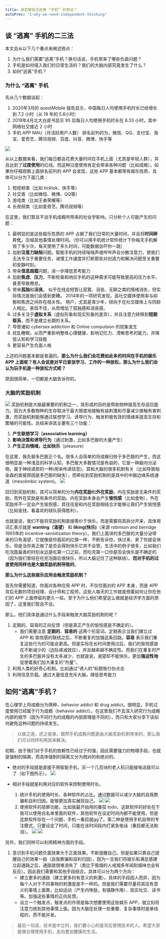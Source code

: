 ```yaml
---
title: 是否曾有过逃离 “手机” 的想法？
autoPrev: "1-why-we-need-independent-thinking"
---
```


## 谈 “逃离” 手机的二三法
本文会从以下几个重点来阐述观点：
1. 为什么我们需要“逃离”手机？换句话说，手机带来了哪些负面问题？
2. 手机是如何侵入我们的日常生活的？我们的大脑内部究竟发生了什么？
3. 如何“逃离”手机？

### 为什么 “逃离” 手机
先从几个数据谈起：
1. 2020年3月的 questMobile 报告显示，中国每日人均使用手机时长已经增长到 7.2 小时（从 19 年的 5.6小时）
2. 2019年4月北大白皮书显示 95 后每日人均使用手机时长在 8.33 小时，其中网络社交接近 2 小时
3. 手机 APP MAU（月活跃用户人数） 排名前列的为，微信、QQ、支付宝、淘宝、爱奇艺、腾讯视频、百度、抖音、微博、快手等

![](./images/2-escape-from-smart-phone/1.jpg)

从以上数据来看，我们每日都会花费大量时间在手机上面（尤其是年轻人群），并且达到了**过度使用**的红线。而这种过度使用肯定会带来各种问题（比如成瘾）。如果你仔细观察上面排名前列的 APP 会发现，这些 APP 基本都带有娱乐性质，具体可以分为下面几类：
1. 短视频类（比如 ticktok、快手等）
2. 社交类（比如微信、微博、QQ等）
3. 游戏类（比如王者荣耀等）
4. 长视频类（比如爱奇艺。腾讯视频等）

在这里，我们暂且不谈手机成瘾所带来的社会学影响，只分析个人可能产生的问题：
1. 最明显的是这些娱乐性质的 APP 占据了我们日常的大量时间，并且将**时间碎片化**，压缩其他事情处理时间。（你可以用手机统计软件统计下你每天手机解锁了多少次，每天使用了多久时间，可能数据会吓你一跳）
2. 加剧**注意力缺陷**问题。智能手机的持续嗡嗡声或哔哔声会分散注意力，使我们无法专注于重要任务，减慢工作速度并打断那些对创造力和解决问题至关重要的安静时刻。
3. 带来**信息超载**问题，进一步降低思考能力
4. 加剧**焦虑**、**压力**，不断检查和响应手机的这种需求可能导致更高的压力水平，甚至导致倦怠。
5. 带来**孤独**和**沮丧**。 似乎在线会短暂让寂寞、沮丧、无聊之类的情绪消失，但实际情况是我们会感到更糟。 2014年的一项研究发现，高社交媒体使用率与抑郁和焦虑之间存在相关性。 用户，尤其是青少年，倾向于在社交媒体上与同龄人相比，表现不佳，从而增加了孤独感和沮丧感。
6. 过多关注于**虚拟关系**（虚拟形象和现实形象的差异），并且注意力转移到**短期联系**，而不是建立长期的关系。
7. 导致诸如 cybersex addiction 和 Online compulsion 的现象发生
8. 扰乱睡眠，从而严重影响整体心理健康，影响记忆力、清晰思考的能力，并降低认知和学习技能
9. 更容易产生负面人格

上述的问题基本都是普遍的。**那么为什么我们会花费如此多的时间在手机的娱乐 APP 上面呢？有人会说是对平日紧张学习、工作的一种放松，那么为什么我们会认为玩手机是一种放松方式呢？**

原因很简单，一切都是大脑告诉你的。

### 大脑的奖励机制
![](./images/2-escape-from-smart-phone/reward-sytem.png)
奖励机制是大脑最重要的机制之一，其形成的目的是帮助物种提高生存适应能力。因为大多数物种的生存取决于最大限度地接触有益刺激和尽量减少接触有害刺激，而奖励机制能够通过联想学习、诱导行为、触发积极有效的情绪来提高生存和繁殖的可能性。总结来讲其主要有三个功能：
1. **产生联想学习（associative learning）**
2. **影响决策和诱导行为**（通过刺激，比如多巴胺的大量产生）
3. **产生正向情绪，比如快乐**（pleasure）

在这里，我先替多巴胺正个名。很多人会简单的将成瘾归咎于多巴胺的产生，而这很明显是一种浅显的科学认知。多巴胺大多数情况是有益的，它是一种脑内分泌物，属于神经递质的一种(用来传递信息)，其和大脑的很多机制有关（比如导致帕金森的直接原因是多巴胺的缺失），而牵扯到奖励机制的是其中的中脑边缘系统通道（mesolimbic system)。
![](./images/2-escape-from-smart-phone/dopamine.jpg)

回归到奖励机制，其可以简单的分为**内在奖励**和**外在奖励**，内在奖励是无条件的奖励，而外在奖励是有条件的奖励。内在奖励本身会产生**愉悦感**（比如食物），外在奖励并不一定会产生愉悦感，其往往是和内在奖励相结合才能够让我们产生愉悦感（比如金钱、看喜欢的球队获得胜利）。

也就是说，我们不能将奖励机制直接等价于快乐，而是需要将其拆分开来，具体用词汇表示就是 **wanting（渴望）** 和 **liking(快乐)**（来源 robinson and berridge 1993年的 incentive-sensitizaiton theory）。我们上面讲的多巴胺的大量分泌带来的只有渴望，它就像是你面前的红旗一样，不断告诉你，快过来，来了你就会快乐。但是当你真正做了是否会得到快乐它并不会管。生活中的例子很多，比如我们吃泡面最香的时刻永远是吃第一口之前，而吃完第一口你是否会快乐是不确定的（因为我们曾经在吃完泡面后很快乐，所以大脑记住了这种联结）。**而对手机的过度使用同样也是大脑奖励机制导致的**。


**那么为什么这些娱乐应用会触发奖励机制？**

首先你需要知道，你面对各种应用 APP 时，不仅仅面对的 APP 本身，而是 APP 背后无数的项目经理、设计师和工程师，这些人每天的工作就是想着如何让你在他们的 APP 上面停留的更久一些。至于为什么他们希望这么做就是经济学方面的原因了，这里我们暂且不谈。

那么，他们具体是通过什么手段来触发大脑奖励机制的呢？
1. 定期的、容易的正向反馈（但是真正产生的愉悦感是不确定的）。
    - 我们需要注意 **定期的**、**容易的** 这两个形容词。定期表示当我们建立过 APP 和 愉悦感的联结之后，不断重复的加强这条回路。**容易** 表示我们重复这些行为的可能会更高。但是实际在长时间使用过后，我们的愉悦感是在不断减少的（边际递减效应），并且越来越不确定性。而我们在重复时产生的多巴胺并没有太多减少，也就是说，渴望却不能快乐，更加**强迫性地**促使着我们加大重复的“剂量”。
2. 利用人类的好奇心机制。比如通过“诱人的”标题吸引你点击
3. 利用信息负载。通过大量信息充斥大脑，降低思考能力

## 如何“逃离”手机？
在心理学上将成瘾分为两种，behavior addict 和 drug addict。很明显，手机过度使用已经属于行为成瘾（behavior addict）。在这里我们不去深入研究行为成瘾内部的细节（因为不同行为的成瘾的内部原理是不同的），而只和大家分享下该如何避免这种问题的持续发生。

> 以彼之道，还之彼身。既然手机成瘾问题是由大脑奖励机制带来的，那么我们可以同样利用其来解决。

初期，由于我们对于手机的依赖性已经过于的强，因此需要强力的物理手段，也就是强制的隔离，而具体强制的隔离又分为相对的和绝对的。
- 绝对的手段就是直接不用智能手机，买一个几百块的老人机只能接电话就可以了（如下图所示）。
![](./images/2-escape-from-smart-phone/phone.png)

- 相对手段就是利用对应的软件来控制使用时长。
  1. 统计手机的使用时长、各种软件的占比。通过数据可以减少大脑的自我欺骗和自利归因，能够更加真实展现自己。
    ![](./images/2-escape-from-smart-phone/time-using-1.jpg)
    ![](./images/2-escape-from-smart-phone/time-using-2.jpg)
  2. 使用软件的锁屏功能，比如我最开始用的番茄 todo，这款软件的好处在于我可以使用白名单里面的软件，其他软件在设定时间内都不能使用。但是这款软件存在一个问题，手机一重启就gg了。第二种是使用手机自带的专注模式，只要设定了时间，只能在该时间段内打紧急电话（重启都无法取消）。
    ![](./images/2-escape-from-smart-phone/todo.jpg)
    ![](./images/2-escape-from-smart-phone/focus.jpg)

另外，我们同样可以利用精神方面的手段。
1. 意识到手机问题负面效果大于正面效果。不断提醒自己。但是如果只靠自己提醒自己的效果一般（自我欺骗和自利归因），因为一旦我们将娱乐和满足感建立起通路之后，通路就很难消失了（类比于吸烟的人戒烟多年闻到烟味也会有反应）。因此我们需要和其他手段结合。具体可以分为两个方向：
    - 建立更多的通路（建立更多的有意义的刺激）。具体的手段因人而异，因为每个人对于不同事物的刺激度是不一样的。但是我们需要尽量将其往有意义的事情上面靠，比如运动（产生内啡肽，有镇静作用）、现实社交、读书等。加强这些事情的正向反馈。
    - 设立一个触发点，触发点的作用是每次想要使用这些娱乐 APP，就立刻将注意力放到其他事情上面。因为大脑在处理一些重要、复杂事情时是单线程的，而不能并发。


> 最后一句话，技术是中立的，我们要小心的是背后使用技术的人。希望大家能够合理使用手机，走向更加健康的生活。



